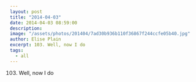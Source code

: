 ```yaml
---
layout: post
title: "2014-04-03"
date: 2014-04-03 08:59:00
description: 
image: "/assets/photos/201404/7ad30b936b110f36867f244ccfe05b40.jpg"
author: Elise Plain
excerpt: 103. Well, now I do
tags: 
  - all
---
```


103. Well, now I do
<p></p>
